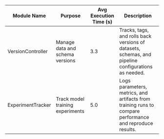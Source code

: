 | Module Name           | Purpose                              | Avg Execution Time (s) | Description                                                                                              |
| --------------------- | ------------------------------------ | ---------------------- | -------------------------------------------------------------------------------------------------------- |
| VersionController     | Manage data and schema versions      | 3.3                    | Tracks, tags, and rolls back versions of datasets, schemas, and pipeline configurations as needed.        |
| ExperimentTracker     | Track model training experiments     | 5.0                    | Logs parameters, metrics, and artifacts from training runs to compare performance and reproduce results. |
